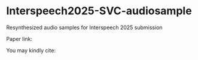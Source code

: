# Interspeech2025-SVC-audiosample

Resynthesized audio samples for Interspeech 2025 submission

Paper link:

You may kindly cite:

```

```
